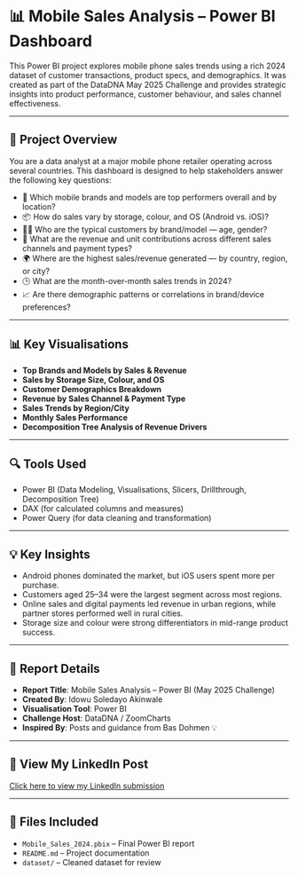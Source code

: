# 📊 Mobile Sales Analysis – Power BI Dashboard

This Power BI project explores mobile phone sales trends using a rich 2024 dataset of customer transactions, product specs, and demographics. It was created as part of the DataDNA May 2025 Challenge and provides strategic insights into product performance, customer behaviour, and sales channel effectiveness.

---

## 📂 Project Overview

You are a data analyst at a major mobile phone retailer operating across several countries. This dashboard is designed to help stakeholders answer the following key questions:

- 📱 Which mobile brands and models are top performers overall and by location?
- 📦 How do sales vary by storage, colour, and OS (Android vs. iOS)?
- 🧍‍♂️ Who are the typical customers by brand/model — age, gender?
- 🛒 What are the revenue and unit contributions across different sales channels and payment types?
- 🌍 Where are the highest sales/revenue generated — by country, region, or city?
- 🕒 What are the month-over-month sales trends in 2024?
- 📈 Are there demographic patterns or correlations in brand/device preferences?

---

## 📊 Key Visualisations

- **Top Brands and Models by Sales & Revenue**
- **Sales by Storage Size, Colour, and OS**
- **Customer Demographics Breakdown**
- **Revenue by Sales Channel & Payment Type**
- **Sales Trends by Region/City**
- **Monthly Sales Performance**
- **Decomposition Tree Analysis of Revenue Drivers**

---

## 🔍 Tools Used

- Power BI (Data Modeling, Visualisations, Slicers, Drillthrough, Decomposition Tree)
- DAX (for calculated columns and measures)
- Power Query (for data cleaning and transformation)

---

## 💡 Key Insights

- Android phones dominated the market, but iOS users spent more per purchase.
- Customers aged 25–34 were the largest segment across most regions.
- Online sales and digital payments led revenue in urban regions, while partner stores performed well in rural cities.
- Storage size and colour were strong differentiators in mid-range product success.

---

## 🧾 Report Details

- **Report Title**: Mobile Sales Analysis – Power BI (May 2025 Challenge)
- **Created By**: Idowu Soledayo Akinwale
- **Visualisation Tool**: Power BI
- **Challenge Host**: DataDNA / ZoomCharts
- **Inspired By**: Posts and guidance from Bas Dohmen 💡

---

## 🔗 View My LinkedIn Post

[Click here to view my LinkedIn submission](https://www.linkedin.com/posts/idowu-akinwale_mobile-sales-analysis-activity-7330182751582572545-dCGC?utm_source=share&utm_medium=member_desktop&rcm=ACoAABgMaJUBOOKVM-k6tkc_yAJh33EDmuBrl2M)

---

## 📁 Files Included

- `Mobile_Sales_2024.pbix` – Final Power BI report
- `README.md` – Project documentation
- `dataset/` – Cleaned dataset for review
